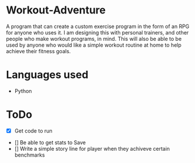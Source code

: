 # Workout-Adventure

A program that can create a custom exercise program in the form of an RPG for anyone who uses it. I am designing this with personal trainers, and other people who make workout programs, in mind. This will also be able to be used by anyone who would like a simple workout routine at home to help achieve their fitness goals.



# Languages used
- Python

# ToDo
- [X] Get code to run
- [] Be able to get stats to Save
- [] Write a simple story line for player when they achiveve certain benchmarks
